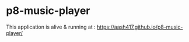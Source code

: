 # p8-music-player
This application is alive & running at : https://aash417.github.io/p8-music-player/
